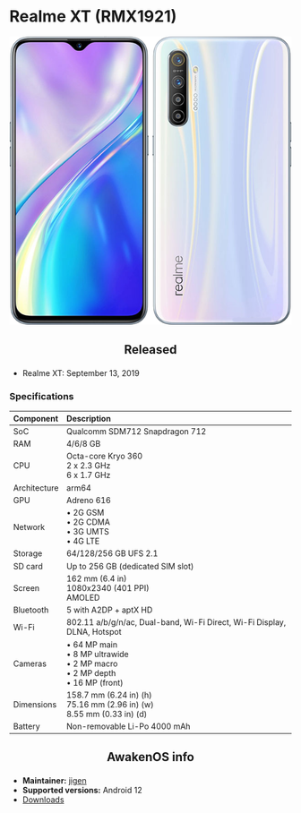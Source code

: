 ﻿# Realme XT (RMX1921)

![RMX1921](/images/RMX1921.png)

## <p align="center"> Released </p>
- Realme XT: September 13, 2019

### Specifications
**Component**	| **Description**
:---------------|:---------------
SoC		| Qualcomm SDM712 Snapdragon 712
RAM		| 4/6/8 GB
CPU		| Octa-core Kryo 360 <br /> 2 x 2.3 GHz <br /> 6 x 1.7 GHz
Architecture	| arm64
GPU		| Adreno 616
Network		| • 2G GSM <br /> • 2G CDMA <br /> • 3G UMTS <br /> • 4G LTE
Storage		| 64/128/256 GB UFS 2.1
SD card		| Up to 256 GB (dedicated SIM slot)
Screen		| 162 mm (6.4 in) <br /> 1080x2340 (401 PPI) <br /> AMOLED
Bluetooth	| 5 with A2DP + aptX HD
Wi-Fi		| 802.11 a/b/g/n/ac, Dual-band, Wi-Fi Direct, Wi-Fi Display, DLNA, Hotspot
Cameras		| • 64 MP main <br /> • 8 MP ultrawide <br /> • 2 MP macro <br /> • 2 MP depth <br /> • 16 MP (front)
Dimensions	| 158.7 mm (6.24 in) (h) <br /> 75.16 mm (2.96 in) (w) <br /> 8.55 mm (0.33 in) (d)
Battery		| Non-removable Li-Po 4000 mAh

## <p align="center"> AwakenOS info </p>
* **Maintainer:**	  [jigen](https://github.com/Thatisjigen)
* **Supported versions:** Android 12
* [Downloads](https://sourceforge.net/projects/project-awaken/files/RMX1921/)
